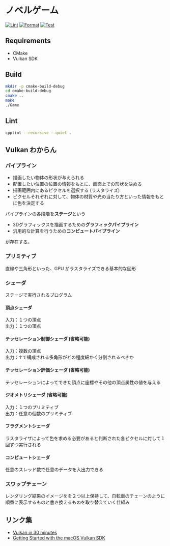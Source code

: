 # ノベルゲーム

[![Lint](https://github.com/0918nobita/novel-game/actions/workflows/lint.yml/badge.svg)](https://github.com/0918nobita/novel-game/actions/workflows/lint.yml)  [![Format](https://github.com/0918nobita/novel-game/actions/workflows/format.yml/badge.svg)](https://github.com/0918nobita/novel-game/actions/workflows/format.yml)  [![Test](https://github.com/0918nobita/novel-game/actions/workflows/test.yml/badge.svg)](https://github.com/0918nobita/novel-game/actions/workflows/test.yml)

## Requirements

- CMake
- Vulkan SDK

## Build

```bash
mkdir -p cmake-build-debug
cd cmake-build-debug
cmake ..
make
./Game
```

## Lint

```bash
cpplint --recursive --quiet .
```

## Vulkan わからん

### パイプライン

- 描画したい物体の形状が与えられる
- 配置したい位置の位置の情報をもとに、画面上での形状を決める
- 描画範囲内にあるピクセルを選択する (ラスタライズ)
- ピクセルそれぞれに対して、物体の材質や光の当たり方といった情報をもとに色を決定する

パイプラインの各段階を**ステージ**という

- 3Dグラフィックスを描画するための**グラフィックパイプライン**
- 汎用的な計算を行うための**コンピュートパイプライン**

が存在する。


### プリミティブ

直線や三角形といった、GPU がラスタライズできる基本的な図形

### シェーダ

ステージで実行されるプログラム

#### 頂点シェーダ

入力：１つの頂点  
出力：１つの頂点

#### テッセレーション制御シェーダ (省略可能)

入力：複数の頂点  
出力：↑で構成される多角形がどの程度細かく分割されるべきか

#### テッセレーション評価シェーダ (省略可能)

テッセレーションによってできた頂点に座標やその他の頂点属性の値を与える

#### ジオメトリシェーダ (省略可能)

入力：１つのプリミティブ  
出力：任意の個数のプリミティブ

#### フラグメントシェーダ

ラスタライザによって色を求める必要があると判断された各ピクセルに対して１回ずつ実行される

#### コンピュートシェーダ

任意のスレッド数で任意のデータを入出力できる

### スワップチェーン

レンダリング結果のイメージをを２つ以上保持して、自転車のチェーンのように順番に表示するものと書き換えるものを取り替えていく仕組み

## リンク集

- [Vulkan in 30 minutes](https://renderdoc.org/vulkan-in-30-minutes.html)
- [Getting Started with the macOS Vulkan SDK](https://vulkan.lunarg.com/doc/sdk/1.2.162.1/mac/getting_started.html)
